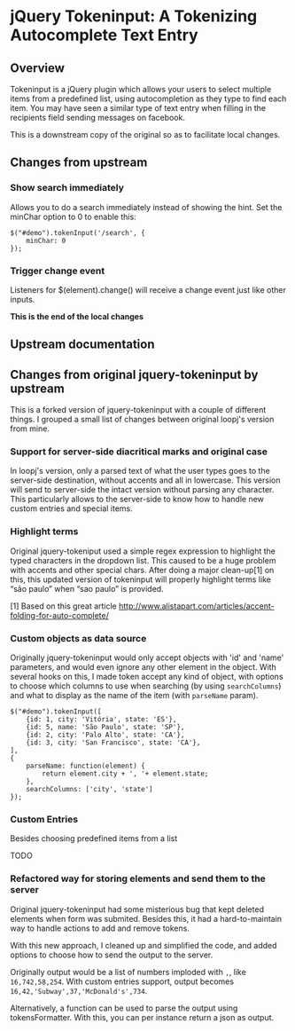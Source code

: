 jQuery Tokeninput: A Tokenizing Autocomplete Text Entry
=======================================================

Overview
--------
Tokeninput is a jQuery plugin which allows your users to select multiple items from a predefined list, using autocompletion as they type to find each item. You may have seen a similar type of text entry when filling in the recipients field sending messages on facebook.

This is a downstream copy of the original so as to facilitate local changes.

Changes from upstream
---------------------

### Show search immediately
Allows you to do a search immediately instead of showing the hint. Set the minChar option to 0 to enable this:

<pre><code>$("#demo").tokenInput('/search', {
    minChar: 0
});
</code></pre>

### Trigger change event
Listeners for $(element).change() will receive a change event just like other inputs.

**This is the end of the local changes**

## Upstream documentation

Changes from original jquery-tokeninput by upstream
---------------------------------------------------

This is a forked version of jquery-tokeninput with a couple of different things. I grouped a small list of changes between original loopj's version from mine.

### Support for server-side diacritical marks and original case

In loopj's version, only a parsed text of what the user types goes to the server-side destination, without accents and all in lowercase. This version will send to server-side the intact version without parsing any character. This particularly allows to the server-side to know how to handle new custom entries and special items.

### Highlight terms

Original jquery-tokeniput used a simple regex expression to highlight the typed characters in the dropdown list. This caused to be a huge problem with accents and other special chars. After doing a major clean-up[1] on this, this updated version of tokeninput will properly highlight terms like “são paulo” when “sao paulo” is provided.

[1] Based on this great article http://www.alistapart.com/articles/accent-folding-for-auto-complete/

### Custom objects as data source

Originally jquery-tokeninput would only accept objects with 'id' and 'name' parameters, and would even ignore any other element in the object. With several hooks on this, I made token accept any kind of object, with options to choose which columns to use when searching (by using `searchColumns`) and what to display as the name of the item (with `parseName` param).

<pre><code>$("#demo").tokenInput([
    {id: 1, city: 'Vitória', state: 'ES'},
    {id: 5, name: 'São Paulo', state: 'SP'},
    {id: 2, city: 'Palo Alto', state: 'CA'},
    {id: 3, city: 'San Francisco', state: 'CA'},
],
{
    parseName: function(element) {
        return element.city + ', '+ element.state;
    },
    searchColumns: ['city', 'state']
});</code></pre>

### Custom Entries

Besides choosing predefined items from a list 

TODO

### Refactored way for storing elements and send them to the server

Original jquery-tokeninput had some misterious bug that kept deleted elements when form was submited. Besides this, it had a hard-to-maintain way to handle actions to add and remove tokens.

With this new approach, I cleaned up and simplified the code, and added options to choose how to send the output to the server.

Originally output would be a list of numbers imploded with <code>,</code>, like <code>16,742,58,254</code>. With custom entries support, output becomes <code>16,42,'Subway',37,'McDonald\'s',734</code>.

Alternatively, a function can be used to parse the output using tokensFormatter. With this, you can per instance return a json as output.

